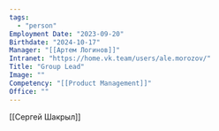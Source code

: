 ```yaml
---
tags:
  - "person"
Employment Date: "2023-09-20"
Birthdate: "2024-10-17"
Manager: "[[Артем Логинов]]"
Intranet: "https://home.vk.team/users/ale.morozov/"
Title: "Group Lead"
Image: ""
Competency: "[[Product Management]]"
Office: ""
---
```

[[Сергей Шакрыл]]